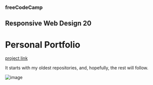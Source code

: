### freeCodeCamp

## Responsive Web Design 20

# Personal Portfolio

[project link](https://www.freecodecamp.org/learn/2022/responsive-web-design/build-a-personal-portfolio-webpage-project/build-a-personal-portfolio-webpage)

It starts with my oldest repositories, and, hopefully, the rest will follow.

![image](https://github.com/user-attachments/assets/d27b45e5-bbd0-466e-b914-87546c05a72a)
